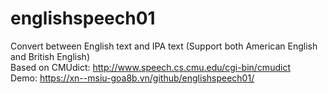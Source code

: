 # englishspeech01
Convert between English text and IPA text (Support both American English and British English)<br>
Based on CMUdict: http://www.speech.cs.cmu.edu/cgi-bin/cmudict<br>
Demo: https://xn--msiu-goa8b.vn/github/englishspeech01/
